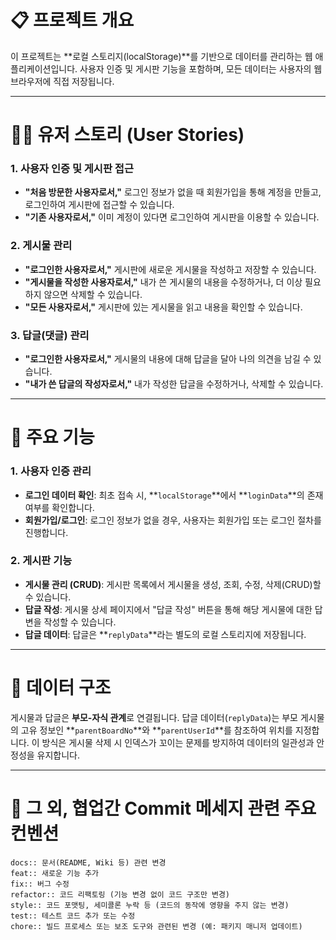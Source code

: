 # 📋 프로젝트 개요

이 프로젝트는 **로컬 스토리지(localStorage)**를 기반으로 데이터를 관리하는 웹 애플리케이션입니다. 사용자 인증 및 게시판 기능을 포함하며, 모든 데이터는 사용자의 웹 브라우저에 직접 저장됩니다.

---

# 👨‍💻 유저 스토리 (User Stories)

### 1. 사용자 인증 및 게시판 접근

* **"처음 방문한 사용자로서,"** 로그인 정보가 없을 때 회원가입을 통해 계정을 만들고, 로그인하여 게시판에 접근할 수 있습니다.
* **"기존 사용자로서,"** 이미 계정이 있다면 로그인하여 게시판을 이용할 수 있습니다.

### 2. 게시물 관리

* **"로그인한 사용자로서,"** 게시판에 새로운 게시물을 작성하고 저장할 수 있습니다.
* **"게시물을 작성한 사용자로서,"** 내가 쓴 게시물의 내용을 수정하거나, 더 이상 필요하지 않으면 삭제할 수 있습니다.
* **"모든 사용자로서,"** 게시판에 있는 게시물을 읽고 내용을 확인할 수 있습니다.

### 3. 답글(댓글) 관리

* **"로그인한 사용자로서,"** 게시물의 내용에 대해 답글을 달아 나의 의견을 남길 수 있습니다.
* **"내가 쓴 답글의 작성자로서,"** 내가 작성한 답글을 수정하거나, 삭제할 수 있습니다.

---

# 🔑 주요 기능

### 1. 사용자 인증 관리

* **로그인 데이터 확인**: 최초 접속 시, **`localStorage`**에서 **`loginData`**의 존재 여부를 확인합니다.
* **회원가입/로그인**: 로그인 정보가 없을 경우, 사용자는 회원가입 또는 로그인 절차를 진행합니다.

### 2. 게시판 기능

* **게시물 관리 (CRUD)**: 게시판 목록에서 게시물을 생성, 조회, 수정, 삭제(CRUD)할 수 있습니다.
* **답글 작성**: 게시물 상세 페이지에서 "답글 작성" 버튼을 통해 해당 게시물에 대한 답변을 작성할 수 있습니다.
* **답글 데이터**: 답글은 **`replyData`**라는 별도의 로컬 스토리지에 저장됩니다.

---

# 🔗 데이터 구조

게시물과 답글은 **부모-자식 관계**로 연결됩니다. 
답글 데이터(`replyData`)는 부모 게시물의 고유 정보인 **`parentBoardNo`**와 **`parentUserId`**를 참조하여 위치를 지정합니다. 
이 방식은 게시물 삭제 시 인덱스가 꼬이는 문제를 방지하여 데이터의 일관성과 안정성을 유지합니다.

---

# 📝 그 외, 협업간 Commit 메세지 관련 주요 컨벤션

```
docs:: 문서(README, Wiki 등) 관련 변경
feat:: 새로운 기능 추가
fix:: 버그 수정
refactor:: 코드 리팩토링 (기능 변경 없이 코드 구조만 변경)
style:: 코드 포맷팅, 세미콜론 누락 등 (코드의 동작에 영향을 주지 않는 변경)
test:: 테스트 코드 추가 또는 수정
chore:: 빌드 프로세스 또는 보조 도구와 관련된 변경 (예: 패키지 매니저 업데이트)
```
